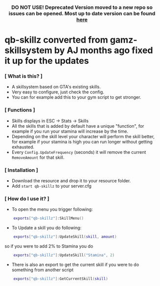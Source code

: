 ### <h3 align='center'> DO NOT USE! Deprecated Version moved to a new repo so issues can be opened. Most up to date version can be found <a href='https://github.com/Kingsage311/qb-skillz'>here</a></h3>
# qb-skillz converted from gamz-skillsystem by AJ months ago fixed it up for the updates 

### [ What is this? ]
- A skillsystem based on GTA's existing skills.
- Very easy to configure, just check the config.
- You can for example add this to your gym script to get stronger.

### [ Functions ]
- Skills displays in ESC -> Stats -> Skills
- All the skills that is added by default have a unique "function", for example if you run your stamina will increase by the time.
- Depending on the skill level your character will perform the skill better, for example if your stamina is high you can run longer without getting exhausted.
- Every ``Config.UpdateFrequency`` (seconds) it will remove the current ``RemoveAmount`` for that skill.

### [ Installation ]
- Download the resource and drop it to your resource folder.
- Add ``start qb-skillz`` to your server.cfg

### [ How do I use it? ]
- To open the menu you trigger following:

```lua
    exports["qb-skillz"]:SkillMenu()
```
- To Update a skill you do following:
```lua
    exports["qb-skillz"]:UpdateSkill(skill, amount)
```
  so if you were to add 2% to Stamina you do
```lua
    exports["qb-skillz"]:UpdateSkill("Stamina", 2)
```
- There is also an export to get the current skill if you were to do something from another script
```lua
    exports["qb-skillz"]:GetCurrentSkill(skill)
```
